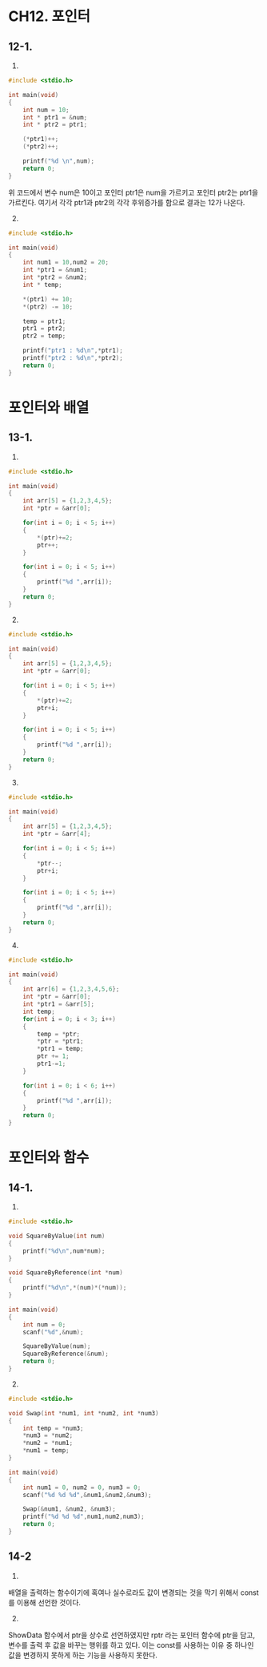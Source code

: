 # CH12. 포인터
## 12-1.
1.
```c
#include <stdio.h>

int main(void)
{
    int num = 10;
    int * ptr1 = &num;
    int * ptr2 = ptr1;

    (*ptr1)++;
    (*ptr2)++;

    printf("%d \n",num);
    return 0;
}
```
위 코드에서 변수 num은 10이고 포인터 ptr1은 num을 가르키고 포인터 ptr2는 ptr1을 가르킨다. 여기서 각각 ptr1과 ptr2의 각각 후위증가를 함으로 결과는 12가 나온다.

2.
```c
#include <stdio.h>

int main(void)
{
    int num1 = 10,num2 = 20;
    int *ptr1 = &num1;
    int *ptr2 = &num2;
    int * temp;

    *(ptr1) += 10;
    *(ptr2) -= 10;

    temp = ptr1;
    ptr1 = ptr2;
    ptr2 = temp;

    printf("ptr1 : %d\n",*ptr1);
    printf("ptr2 : %d\n",*ptr2);
    return 0;
}
```

# 포인터와 배열
## 13-1.

1.
```c
#include <stdio.h>

int main(void)
{
    int arr[5] = {1,2,3,4,5};
    int *ptr = &arr[0];

    for(int i = 0; i < 5; i++)
    {
        *(ptr)+=2;
        ptr++;
    }

    for(int i = 0; i < 5; i++)
    {
        printf("%d ",arr[i]);
    }
    return 0;
}
```

2.
```c
#include <stdio.h>

int main(void)
{
    int arr[5] = {1,2,3,4,5};
    int *ptr = &arr[0];

    for(int i = 0; i < 5; i++)
    {
        *(ptr)+=2;
        ptr+i;
    }

    for(int i = 0; i < 5; i++)
    {
        printf("%d ",arr[i]);
    }
    return 0;
}
```

3.
```c
#include <stdio.h>

int main(void)
{
    int arr[5] = {1,2,3,4,5};
    int *ptr = &arr[4];

    for(int i = 0; i < 5; i++)
    {
        *ptr--;
        ptr+i;
    }

    for(int i = 0; i < 5; i++)
    {
        printf("%d ",arr[i]);
    }
    return 0;
}
```

4.

```c
#include <stdio.h>

int main(void)
{
    int arr[6] = {1,2,3,4,5,6};
    int *ptr = &arr[0];
    int *ptr1 = &arr[5];
    int temp;
    for(int i = 0; i < 3; i++)
    {
        temp = *ptr;
        *ptr = *ptr1;
        *ptr1 = temp;
        ptr += 1;
        ptr1-=1;        
    }

    for(int i = 0; i < 6; i++)
    {
        printf("%d ",arr[i]);
    }
    return 0;
}
```

# 포인터와 함수
## 14-1.
1.
```c
#include <stdio.h>

void SquareByValue(int num)
{
    printf("%d\n",num*num);
}

void SquareByReference(int *num)
{
    printf("%d\n",*(num)*(*num));
}

int main(void)
{
    int num = 0;
    scanf("%d",&num);

    SquareByValue(num);
    SquareByReference(&num);
    return 0;
}
```

2.
```c
#include <stdio.h>

void Swap(int *num1, int *num2, int *num3)
{
    int temp = *num3;
    *num3 = *num2;
    *num2 = *num1;
    *num1 = temp;
}

int main(void)
{
    int num1 = 0, num2 = 0, num3 = 0;
    scanf("%d %d %d",&num1,&num2,&num3);

    Swap(&num1, &num2, &num3);
    printf("%d %d %d",num1,num2,num3);
    return 0;
}
```

## 14-2
1.
배열을 출력하는 함수이기에 혹여나 실수로라도 값이 변경되는 것을 막기 위해서 const를 이용해 선언한 것이다.

2.
ShowData 함수에서 ptr을 상수로 선언하였지만 rptr 라는 포인터 함수에 ptr을 담고, 변수를 출력 후 값을 바꾸는 행위를 하고 있다. 이는 const를 사용하는 이유 중 하나인 값을 변경하지 못하게 하는 기능을 사용하지 못한다.
